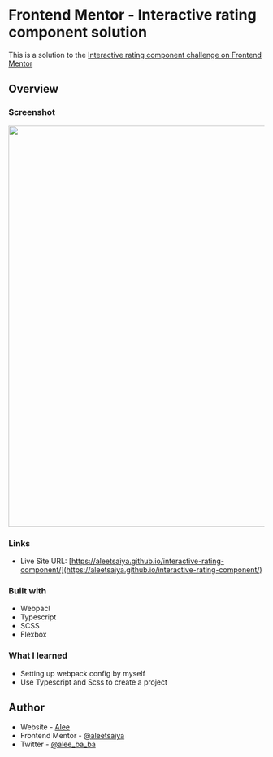 # Frontend Mentor - Interactive rating component solution

This is a solution to the [Interactive rating component challenge on Frontend Mentor](https://www.frontendmentor.io/challenges/interactive-rating-component-koxpeBUmI)

## Overview

### Screenshot

<img width="788" src="https://user-images.githubusercontent.com/67775387/162406419-03c7657d-61f2-4174-8083-6c13930c6a96.png">

### Links

- Live Site URL: [https://aleetsaiya.github.io/interactive-rating-component/](https://aleetsaiya.github.io/interactive-rating-component/)

### Built with

- Webpacl
- Typescript
- SCSS
- Flexbox

### What I learned

- Setting up webpack config by myself
- Use Typescript and Scss to create a project

## Author

- Website - [Alee](https://aleetsaiya.github.io/)
- Frontend Mentor - [@aleetsaiya](https://www.frontendmentor.io/profile/aleetsaiya)
- Twitter - [@alee_ba_ba](https://www.twitter.com/alee_ba_ba)